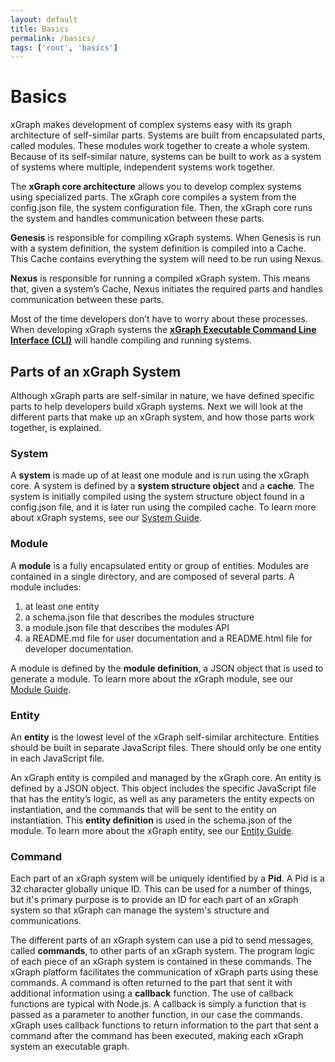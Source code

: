 ```yaml
---
layout: default
title: Basics
permalink: /basics/
tags: ['root', 'basics']
---
```

# Basics
xGraph makes development of complex systems easy with its graph architecture of self-similar parts. Systems 
are built from encapsulated parts, called modules. These modules work together to create a whole system. 
Because of its self-similar nature, systems can be built to work as a system of systems where multiple, 
independent systems work together. 

The **xGraph core architecture** allows you to develop complex systems using specialized parts. The xGraph 
core compiles a system from the config.json file, the system configuration file. Then, the xGraph core runs 
the system and handles communication between these parts. 

**Genesis** is responsible for compiling xGraph systems. When Genesis is run with a system definition, the 
system definition is compiled into a Cache. This Cache contains everything the system will need to be run 
using Nexus.

**Nexus** is responsible for running a compiled xGraph system. This means that, given a system’s Cache, Nexus 
initiates the required parts and handles communication between these parts. 

Most of the time developers don’t have to worry about these processes. When developing xGraph systems the 
**[xGraph Executable Command Line Interface (CLI)](/getting-started/)** will handle compiling 
and running systems. 

## Parts of an xGraph System
Although xGraph parts are self-similar in nature, we have defined specific parts to help developers build 
xGraph systems. Next we will look at the different parts that make up an xGraph system, and how those parts 
work together, is explained.

### System
A **system** is made up of at least one module and is run using the xGraph core. A system is defined by a 
**system structure object** and a **cache**. The system is initially compiled using the system structure 
object found in a config.json file, and it is later run using the compiled cache. To learn more about xGraph 
systems, see our [System Guide](/systems/).

### Module
A **module** is a fully encapsulated entity or group of entities. Modules are contained in a single directory, 
and are composed of several parts. A module includes:
1. at least one entity 
2. a schema.json file that describes the modules structure
3. a module.json file that describes the modules API
4. a README.md file for user documentation and a README.html file for developer documentation.

A module is defined by the **module definition**, a JSON object that is used to generate a module. To learn 
more about the xGraph module, see our [Module Guide](/modules/).

### Entity
An **entity** is the lowest level of the xGraph self-similar architecture. Entities should be built in 
separate JavaScript files. There should only be one entity in each JavaScript file. 

An xGraph entity is compiled and managed by the xGraph core. An entity is defined by a JSON object. This 
object includes the specific JavaScript file that has the entity’s logic, as well as any parameters the 
entity expects on instantiation, and the commands that will be sent to the entity on instantiation. This 
**entity definition** is used in the schema.json of the module. To learn more about the xGraph entity, see 
our [Entity Guide](/entities/).

### Command
Each part of an xGraph system will be uniquely identified by a **Pid**. A Pid is a 32 character globally 
unique ID. This can be used for a number of things, but it's primary purpose is to provide an ID for each 
part of an xGraph system so that xGraph can manage the system's structure and communications.

The different parts of an xGraph system can use a pid to send messages, called **commands**, to other parts 
of an xGraph system. The program logic of each piece of an xGraph system is contained in these commands. The 
xGraph platform facilitates the communication of xGraph parts using these commands. 
A command is often returned to the part that sent it with additional information using a **callback** 
function. The use of callback functions are typical with Node.js. A callback is simply a function that is 
passed as a parameter to another function, in our case the commands. xGraph uses callback functions to return 
information to the part that sent a command after the command has been executed, making each xGraph system an 
executable graph.
